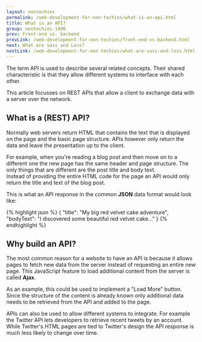 ```yaml
---
layout: nontechies
permalink: /web-development-for-non-techies/what-is-an-api.html
title: What is an API?
group: nontechies-1000
prev: Front-end vs. backend
prevLink: /web-development-for-non-techies/front-end-vs-backend.html
next: What are Sass and Less?
nextLink: /web-development-for-non-techies/what-are-sass-and-less.html
---
```


The term API is used to describe several related concepts. Their shared characteristic is that they allow different systems to interface with each other.

This article focusses on REST APIs that allow a client to exchange data with a server over the network.

## What is a (REST) API?

Normally web servers return HTML that contains the text that is displayed on the page and the basic page structure. APIs however only return the data and leave the presentation up to the client.

For example, when you're reading a blog post and then move on to a different one the new page has the same header and page structure. The only things that are different are the post title and body text.  
Instead of providing the entire HTML code for the page an API would only return the title and text of the blog post.

This is what an API response in the common **JSON** data format would look like:

{% highlight json %}
{
    "title": "My big red velvet cake adventure",
    "bodyText": "I discovered some beautiful red velvet cake..."
}
{% endhighlight %}

## Why build an API?

The most common reason for a website to have an API is because it allows pages to fetch new data from the server instead of requesting an entire new page. This JavaScript feature to load additional content from the server is called **Ajax**.

As an example, this could be used to implement a "Load More" button. Since the structure of the content is already known only additional data needs to be retrieved from the API and added to the page.

APIs can also be used to allow different systems to integrate. For example the Twitter API lets developers to retrieve recent tweets by an account. While Twitter's HTML pages are tied to Twitter's design the API response is much less likely to change over time.

